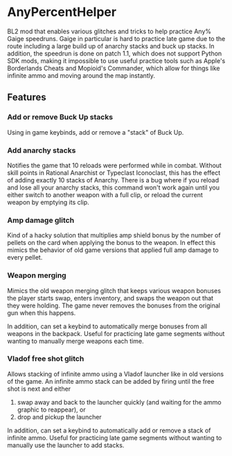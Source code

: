 # AnyPercentHelper

BL2 mod that enables various glitches and tricks to help practice Any% Gaige speedruns. Gaige in particular is hard to 
practice late game due to the route including a large build up of anarchy stacks and buck up stacks. In addition, the
speedrun is done on patch 1.1, which does not support Python SDK mods, making it impossible to use useful practice tools 
such as Apple's Borderlands Cheats and Mopioid's Commander, which allow for things like infinite ammo and moving around 
the map instantly.

## Features

### Add or remove Buck Up stacks
Using in game keybinds, add or remove a "stack" of Buck Up.

### Add anarchy stacks
Notifies the game that 10 reloads were performed while in combat. Without skill points in Rational Anarchist or 
Typeclast Iconoclast, this has the effect of adding exactly 10 stacks of Anarchy. There is a bug where if you reload and
lose all your anarchy stacks, this command won't work again until you either switch to another weapon with a full clip, 
or reload the current weapon by emptying its clip.

### Amp damage glitch
Kind of a hacky solution that multiplies amp shield bonus by the number of pellets on the card when applying the bonus
to the weapon. In effect this mimics the behavior of old game versions that applied full amp damage to every pellet. 

### Weapon merging
Mimics the old weapon merging glitch that keeps various weapon bonuses the player starts swap, enters inventory, and
swaps the weapon out that they were holding. The game never removes the bonuses from the original gun when this happens.

In addition, can set a keybind to automatically merge bonuses from all weapons in the backpack. Useful for practicing
late game segments without wanting to manually merge weapons each time.

### Vladof free shot glitch
Allows stacking of infinite ammo using a Vladof launcher like in old versions of the game. An infinite ammo stack can be
added by firing until the free shot is next and either
1) swap away and back to the launcher quickly (and waiting for the ammo graphic to reappear), or
2) drop and pickup the launcher

In addition, can set a keybind to automatically add or remove a stack of infinite ammo. Useful for practicing
late game segments without wanting to manually use the launcher to add stacks.
